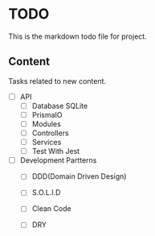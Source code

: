 
# TODO

This is the markdown todo file for project.

## Content

Tasks related to new content.

- [ ] API
  - [ ] Database SQLite
  - [ ] PrismaIO
  - [ ] Modules
  - [ ] Controllers
  - [ ] Services
  - [ ] Test With Jest

- [ ] Development Partterns
  - [ ] DDD(Domain Driven Design)
  - [ ] S.O.L.I.D
  - [ ] Clean Code
  - [ ] DRY


